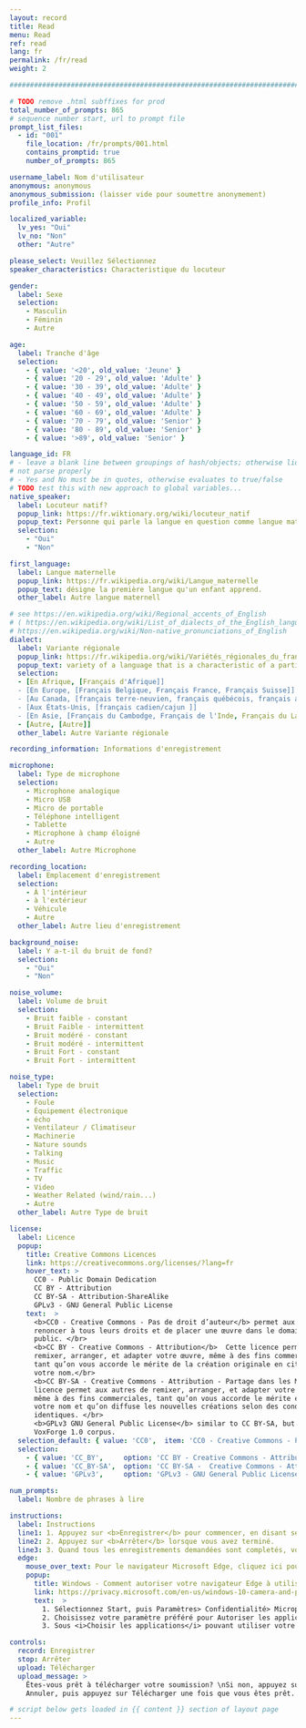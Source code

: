 ```yaml
---
layout: record
title: Read
menu: Read
ref: read
lang: fr
permalink: /fr/read
weight: 2

################################################################################

# TODO remove .html subffixes for prod
total_number_of_prompts: 865
# sequence number start, url to prompt file
prompt_list_files:
  - id: "001"
    file_location: /fr/prompts/001.html
    contains_promptid: true
    number_of_prompts: 865

username_label: Nom d'utilisateur
anonymous: anonymous
anonymous_submission: (laisser vide pour soumettre anonymement)
profile_info: Profil

localized_variable:
  lv_yes: "Oui"
  lv_no: "Non"
  other: "Autre"

please_select: Veuillez Sélectionnez
speaker_characteristics: Characteristique du locuteur

gender:
  label: Sexe
  selection:
    - Masculin
    - Féminin
    - Autre

age:
  label: Tranche d'âge
  selection:
    - { value: '<20', old_value: 'Jeune' }
    - { value: '20 - 29', old_value: 'Adulte' }
    - { value: '30 - 39', old_value: 'Adulte' }
    - { value: '40 - 49', old_value: 'Adulte' }
    - { value: '50 - 59', old_value: 'Adulte' }
    - { value: '60 - 69', old_value: 'Adulte' }
    - { value: '70 - 79', old_value: 'Senior' }
    - { value: '80 - 89', old_value: 'Senior' }
    - { value: '>89', old_value: 'Senior' }

language_id: FR
# - leave a blank line between groupings of hash/objects; otherwise liquid does 
# not parse properly
# - Yes and No must be in quotes, otherwise evaluates to true/false
# TODO test this with new approach to global variables...
native_speaker:
  label: Locuteur natif?
  popup_link: https://fr.wiktionary.org/wiki/locuteur_natif
  popup_text: Personne qui parle la langue en question comme langue maternelle.
  selection:
    - "Oui"
    - "Non"

first_language:
  label: Langue maternelle
  popup_link: https://fr.wikipedia.org/wiki/Langue_maternelle
  popup_text: désigne la première langue qu'un enfant apprend.
  other_label: Autre langue maternell

# see https://en.wikipedia.org/wiki/Regional_accents_of_English
# ( https://en.wikipedia.org/wiki/List_of_dialects_of_the_English_language
# https://en.wikipedia.org/wiki/Non-native_pronunciations_of_English 
dialect:
  label: Variante régionale
  popup_link: https://fr.wikipedia.org/wiki/Variétés_régionales_du_français#En_Afrique
  popup_text: variety of a language that is a characteristic of a particular group of the language's speakers.
  selection:
  - [En Afrique, [Français d'Afrique]]
  - [En Europe, [Français Belgique, Français France, Français Suisse]]
  - [Au Canada, [français terre-neuvien, français québécois, français acadien, français cadien, français ontarien, franco-manitobain  ]]
  - [Aux États-Unis, [français cadien/cajun ]]
  - [En Asie, [Français du Cambodge, Français de l'Inde, Français du Laos, Français du Viêt Nam, Français du Liban ]]
  - [Autre, [Autre]]
  other_label: Autre Variante régionale

recording_information: Informations d'enregistrement

microphone:
  label: Type de microphone
  selection:
    - Microphone analogique
    - Micro USB
    - Micro de portable
    - Téléphone intelligent
    - Tablette
    - Microphone à champ éloigné
    - Autre
  other_label: Autre Microphone 

recording_location:
  label: Emplacement d'enregistrement
  selection:
    - À l'intérieur
    - à l'extérieur
    - Véhicule
    - Autre
  other_label: Autre lieu d'enregistrement

background_noise:
  label: Y a-t-il du bruit de fond?
  selection:
    - "Oui"
    - "Non"

noise_volume:
  label: Volume de bruit
  selection:
    - Bruit faible - constant
    - Bruit Faible - intermittent
    - Bruit modéré - constant
    - Bruit modéré - intermittent
    - Bruit Fort - constant
    - Bruit Fort - intermittent

noise_type:
  label: Type de bruit
  selection:
    - Foule
    - Équipement électronique
    - écho
    - Ventilateur / Climatiseur
    - Machinerie
    - Nature sounds
    - Talking
    - Music
    - Traffic
    - TV
    - Video
    - Weather Related (wind/rain...)
    - Autre
  other_label: Autre Type de bruit

license:
  label: Licence
  popup:
    title: Creative Commons Licences
    link: https://creativecommons.org/licenses/?lang=fr
    hover_text: >
      CC0 - Public Domain Dedication
      CC BY - Attribution
      CC BY-SA - Attribution-ShareAlike
      GPLv3 - GNU General Public License
    text:  > 
      <b>CC0 - Creative Commons - Pas de droit d’auteur</b> permet aux titulaires de droits de 
      renoncer à tous leurs droits et de placer une œuvre dans le domaine 
      public. </br>
      <b>CC BY - Creative Commons - Attribution</b>  Cette licence permet aux autres de distribuer,
      remixer, arranger, et adapter votre œuvre, même à des fins commerciales, 
      tant qu’on vous accorde le mérite de la création originale en citant 
      votre nom.</br>
      <b>CC BY-SA - Creative Commons - Attribution - Partage dans les Mêmes Conditions</b>  Cette 
      licence permet aux autres de remixer, arranger, et adapter votre œuvre, 
      même à des fins commerciales, tant qu’on vous accorde le mérite en citant 
      votre nom et qu’on diffuse les nouvelles créations selon des conditions 
      identiques. </br>
      <b>GPLv3 GNU General Public License</b> similar to CC BY-SA, but made for software... used by
      VoxForge 1.0 corpus.
  selection_default: { value: 'CC0',  item: 'CC0 - Creative Commons - Pas de droit d’auteur (conseillé)' }
  selection:
    - { value: 'CC_BY',     option: 'CC BY - Creative Commons - Attribution' }
    - { value: 'CC_BY-SA',  option: 'CC BY-SA -  Creative Commons - Attribution - Partage dans les Mêmes Conditions' }
    - { value: 'GPLv3',     option: 'GPLv3 - GNU General Public License' }

num_prompts:
  label: Nombre de phrases à lire

instructions:
  label: Instructions
  line1: 1. Appuyez sur <b>Enregistrer</b> pour commencer, en disant seulement la phrase qui apparaît dans la boîte ci-dessous.
  line2: 2. Appuyez sur <b>Arrêter</b> lorsque vous avez terminé.
  line3: 3. Quand tous les enregistrements demandées sont completés, vous serez invité à les <b>Téléchargers</b>.
  edge:
    mouse_over_text: Pour le navigateur Microsoft Edge, cliquez ici pour voir comment indiquer à Windows comment Edge peut utiliser votre microphone.
    popup:
      title: Windows - Comment autoriser votre navigateur Edge à utiliser votre microphone
      link: https://privacy.microsoft.com/en-us/windows-10-camera-and-privacy
      text:  > 
        1. Sélectionnez Start, puis Paramètres> Confidentialité> Microphone. </br>
        2. Choisissez votre paramètre préféré pour Autoriser les applications à utiliser mon microphone. </br>
        3. Sous <i>Choisir les applications</i> pouvant utiliser votre microphone, activez le paramètre individuel pour le navigateur Edge. </br>

controls:
  record: Enregistrer
  stop: Arrêter
  upload: Télécharger
  upload_message: >
    Êtes-vous prêt à télécharger votre soumission? \nSi non, appuyez sur 
    Annuler, puis appuyez sur Télécharger une fois que vous êtes prêt.

# script below gets loaded in {{ content }} section of layout page
---
```

<script>
  var page_localized_yes= "{{ page.localized_variable.lv_yes }}";
  var page_localized_no= "{{ page.localized_variable.lv_no }}";
  var page_localized_other= "{{ page.localized_variable.other }}";
  var page_language= "{{ page.lang }}";
  var page_prompt_list_files = {{ page.prompt_list_files | jsonify }};
  var page_total_number_of_prompts = {{ page.total_number_of_prompts }};
  var page_please_select = "{{ page.please_select }}";
  var page_anonymous = "{{ page.anonymous }}";
  var page_upload_message = "{{ page.controls.upload_message }}";
</script>





